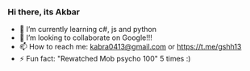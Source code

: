 ### Hi there, its Akbar

- 🌱 I’m currently learning c#, js and python
- 👯 I’m looking to collaborate on Google!!!
- 📫 How to reach me: kabra0413@gmail.com or https://t.me/gshh13
- ⚡ Fun fact: "Rewatched Mob psycho 100" 5 times :)
